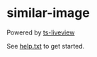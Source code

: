 # similar-image

Powered by [ts-liveview](https://github.com/beenotung/ts-liveview/blob/v5-web-template/README.md)

See [help.txt](help.txt) to get started.
